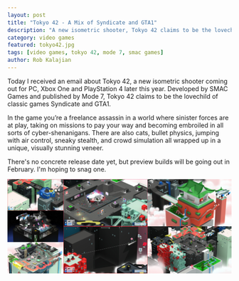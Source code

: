 ```yaml
---
layout: post
title: "Tokyo 42 - A Mix of Syndicate and GTA1"
description: "A new isometric shooter, Tokyo 42 claims to be the lovechild of Syndicate and GTA1"
category: video games
featured: tokyo42.jpg
tags: [video games, tokyo 42, mode 7, smac games]
author: Rob Kalajian
---
```


Today I received an email about Tokyo 42, a new isometric shooter coming out for PC, Xbox One and PlayStation 4 later this year. Developed by SMAC Games and published by Mode 7, Tokyo 42 claims to be the lovechild of classic games Syndicate and GTA1.

In the game you’re a  freelance assassin in a world where sinister forces are at play, taking on missions to pay your way and becoming embroiled in all sorts of cyber-shenanigans.  There are also cats, bullet physics, jumping with air control, sneaky stealth, and crowd simulation all wrapped up in a unique, visually stunning veneer.

There's no concrete release date yet, but preview builds will be going out in February. I'm hoping to snag one.

![Tokyo 42 Screens](/images/tokyo42/screens.jpg)
